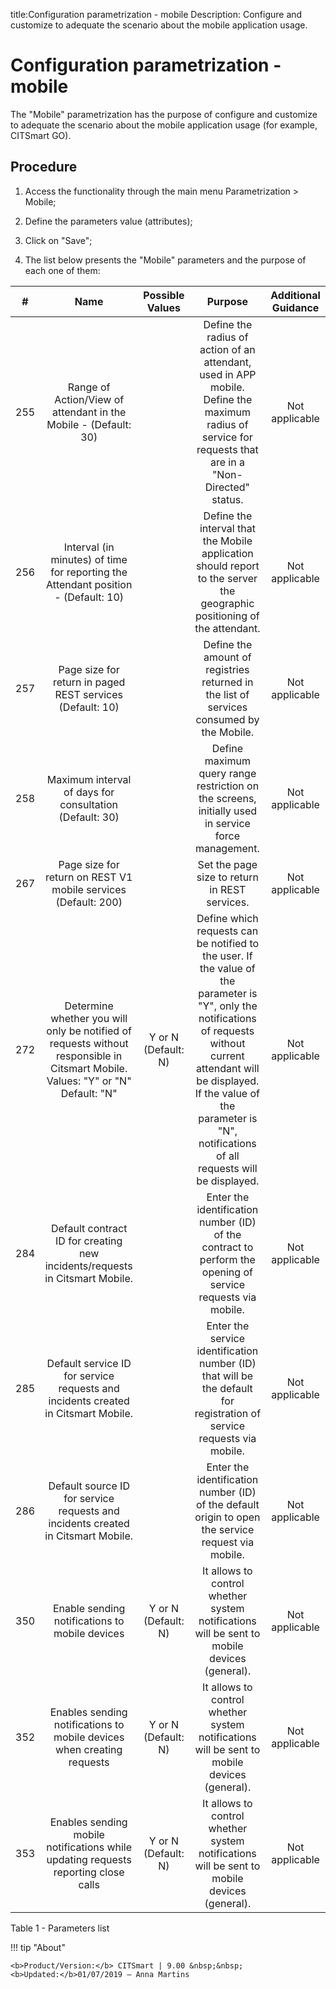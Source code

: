 title:Configuration parametrization - mobile
Description: Configure and customize to adequate the scenario about the mobile application usage.
# Configuration parametrization - mobile

The "Mobile" parametrization has the purpose of configure and customize to adequate the scenario about the mobile application usage (for example, CITSmart GO).

Procedure
-------------

1.  Access the functionality through the main menu Parametrization \> Mobile;

2.  Define the parameters value (attributes);

3.  Click on "Save";

4.  The list below presents the "Mobile" parameters and the purpose of each one
    of them:

|  #  |                                                               Name                                                              |   Possible Values   |                                                                                                                             Purpose                                                                                                                             | Additional Guidance |
|:---:|:-------------------------------------------------------------------------------------------------------------------------------:|:-------------------:|:---------------------------------------------------------------------------------------------------------------------------------------------------------------------------------------------------------------------------------------------------------------:|:-------------------:|
| 255 |                                 Range of Action/View of attendant in the Mobile - (Default: 30)                                 |                     |                                                     Define the radius of action of an attendant, used in APP mobile. Define the maximum radius of service for requests that are in a "Non-Directed" status.                                                     |    Not applicable   |
| 256 |                        Interval (in minutes) of time for reporting the Attendant position - (Default: 10)                       |                     |                                                                     Define the interval that the Mobile application should report to the server the geographic positioning of the attendant.                                                                    |    Not applicable   |
| 257 |                                    Page size for return in paged REST services (Default: 10)                                    |                     |                                                                                     Define the amount of registries returned in the list of services consumed by the Mobile.                                                                                    |    Not applicable   |
| 258 |                                     Maximum interval of days for consultation (Default: 30)                                     |                     |                                                                                Define maximum query range restriction on the screens, initially used in service force management.                                                                               |    Not applicable   |
| 267 |                                  Page size for return on REST V1 mobile services (Default: 200)                                 |                     |                                                                                                          Set the page size to return in REST services.                                                                                                          |    Not applicable   |
| 272 | Determine whether you will only be notified of requests without responsible in Citsmart Mobile. Values: "Y" or "N" Default: "N" | Y or N (Default: N) | Define which requests can be notified to the user. If the value of the parameter is "Y", only the notifications of requests without current attendant will be displayed. If the value of the parameter is "N", notifications of all requests will be displayed. |    Not applicable   |
| 284 |                           Default contract ID for creating new incidents/requests in Citsmart Mobile.                           |                     |                                                                           Enter the identification number (ID) of the contract to perform the opening of service requests via mobile.                                                                           |    Not applicable   |
| 285 |                        Default service ID for service requests and incidents created in Citsmart Mobile.                        |                     |                                                                      Enter the service identification number (ID) that will be the default for registration of service requests via mobile.                                                                     |    Not applicable   |
| 286 |                         Default source ID for service requests and incidents created in Citsmart Mobile.                        |                     |                                                                                Enter the identification number (ID) of the default origin to open the service request via mobile.                                                                               |    Not applicable   |
| 350 |                                          Enable sending notifications to mobile devices                                         | Y or N (Default: N) |                                                                                   It allows to control whether system notifications will be sent to mobile devices (general).                                                                                   |    Not applicable   |
| 352 |                              Enables sending notifications to mobile devices when creating requests                             | Y or N (Default: N) |                                                                                   It allows to control whether system notifications will be sent to mobile devices (general).                                                                                   |    Not applicable   |
| 353 |                        Enables sending mobile notifications while updating requests reporting close calls                       | Y or N (Default: N) |                                                                                   It allows to control whether system notifications will be sent to mobile devices (general).                                                                                   |    Not applicable   |

Table 1 - Parameters list

!!! tip "About"

    <b>Product/Version:</b> CITSmart | 9.00 &nbsp;&nbsp;
    <b>Updated:</b>01/07/2019 – Anna Martins

